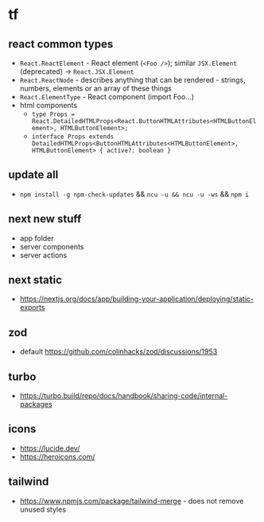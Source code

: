 # tf

## react common types

- `React.ReactElement` - React element (`<Foo />`); similar `JSX.Element` (deprecated) -> `React.JSX.Element`
- `React.ReactNode` - describes anything that can be rendered - strings, numbers, elements or an array of these things
- `React.ElementType` - React component (import Foo…)
- html components
  - `type Props = React.DetailedHTMLProps<React.ButtonHTMLAttributes<HTMLButtonElement>, HTMLButtonElement>;`
  - `interface Props extends DetailedHTMLProps<ButtonHTMLAttributes<HTMLButtonElement>, HTMLButtonElement> { active?: boolean }`

## update all

- `npm install -g npm-check-updates` && `ncu -u && ncu -u -ws` && `npm i`

## next new stuff

- app folder
- server components
- server actions

## next static

- https://nextjs.org/docs/app/building-your-application/deploying/static-exports

## zod

- default https://github.com/colinhacks/zod/discussions/1953

## turbo

- https://turbo.build/repo/docs/handbook/sharing-code/internal-packages

## icons

- https://lucide.dev/
- https://heroicons.com/

## tailwind

- https://www.npmjs.com/package/tailwind-merge - does not remove unused styles
